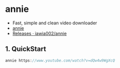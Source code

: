 # annie

- Fast, simple and clean video downloader
- [annie](https://github.com/iawia002/annie)
- [Releases · iawia002/annie](https://github.com/iawia002/annie/releases)

## 1. QuickStart

```c#
annie https://www.youtube.com/watch?v=dQw4w9WgXcQ
```
